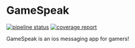 # GameSpeak

[![pipeline status](https://gitlab.com/KelCodesStuff/GameSpeak/badges/master/pipeline.svg)](https://gitlab.com/KelCodesStuff/Self-Care/commits/master)
[![coverage report](https://gitlab.com/KelCodesStuff/GameSpeak/badges/master/coverage.svg)](https://gitlab.com/KelCodesStuff/Self-Care/commits/master)

GameSpeak is an ios messaging app for gamers!

